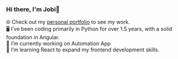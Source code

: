 ### Hi there, I'm Jobi👋
🌐 Check out my [personal portfolio](https://jobiss.vercel.app/) to see my work. <br />
🖥️ I’ve been coding primarily in Python for over 1.5 years, with a solid foundation in Angular. <br />
🔭 I’m currently working on Automation App <br />
🌱 I’m learning React to expand my frontend development skills.
<!--
**jobissjo/jobissjo** is a ✨ _special_ ✨ repository because its `README.md` (this file) appears on your GitHub profile.

Here are some ideas to get you started:

- 🔭 I’m currently working on ...
- 🌱 I’m currently learning ...
- 👯 I’m looking to collaborate on ...
- 🤔 I’m looking for help with ...
- 💬 Ask me about ...
- 📫 How to reach me: ...
- 😄 Pronouns: ...
- ⚡ Fun fact: ...
-->
